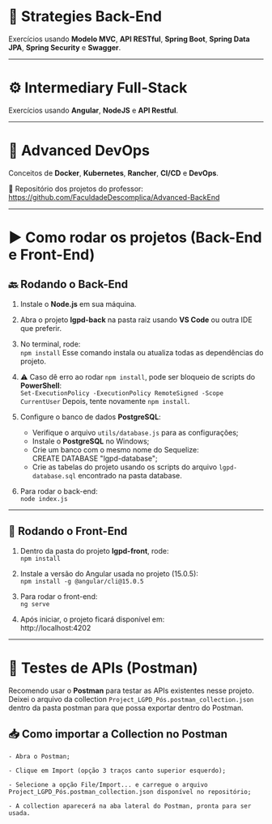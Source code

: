 # 📌 Strategies Back-End
Exercícios usando **Modelo MVC**, **API RESTful**, **Spring Boot**, **Spring Data JPA**, **Spring Security** e **Swagger**.

---

# ⚙️ Intermediary Full-Stack
Exercícios usando **Angular**, **NodeJS** e **API Restful**.

---

# 🚀 Advanced DevOps
Conceitos de **Docker**, **Kubernetes**, **Rancher**, **CI/CD** e **DevOps**.

📂 Repositório dos projetos do professor: <https://github.com/FaculdadeDescomplica/Advanced-BackEnd>

---

# ▶️ Como rodar os projetos (Back-End e Front-End)

## 🔙 Rodando o Back-End
1. Instale o **Node.js** em sua máquina.  
2. Abra o projeto **lgpd-back** na pasta raiz usando **VS Code** ou outra IDE que preferir.  
3. No terminal, rode:  
   `npm install` 
   Esse comando instala ou atualiza todas as dependências do projeto.

4. ⚠️ Caso dê erro ao rodar `npm install`, pode ser bloqueio de scripts do **PowerShell**:  
   `Set-ExecutionPolicy -ExecutionPolicy RemoteSigned -Scope CurrentUser`
   Depois, tente novamente `npm install`.

5. Configure o banco de dados **PostgreSQL**:  
   - Verifique o arquivo `utils/database.js` para as configurações;  
   - Instale o **PostgreSQL** no Windows;
   - Crie um banco com o mesmo nome do Sequelize:  
     CREATE DATABASE "lgpd-database";  
   - Crie as tabelas do projeto usando os scripts do arquivo `lgpd-database.sql` encontrado na pasta database.

6. Para rodar o back-end:  
   `node index.js`

---

## 🎨 Rodando o Front-End
1. Dentro da pasta do projeto **lgpd-front**, rode:  
   `npm install`

2. Instale a versão do Angular usada no projeto (15.0.5):  
   `npm install -g @angular/cli@15.0.5`

3. Para rodar o front-end:  
   `ng serve`

4. Após iniciar, o projeto ficará disponível em:  
   http://localhost:4202

---

# 🔎 Testes de APIs (Postman)
Recomendo usar o **Postman** para testar as APIs existentes nesse projeto.
Deixei o arquivo da collection `Project_LGPD_Pós.postman_collection.json` dentro da pasta postman para que possa exportar dentro do Postman.

## 📥 Como importar a Collection no Postman ##

```postman
- Abra o Postman;

- Clique em Import (opção 3 traços canto superior esquerdo);

- Selecione a opção File/Import... e carregue o arquivo Project_LGPD_Pós.postman_collection.json disponível no repositório;

- A collection aparecerá na aba lateral do Postman, pronta para ser usada.